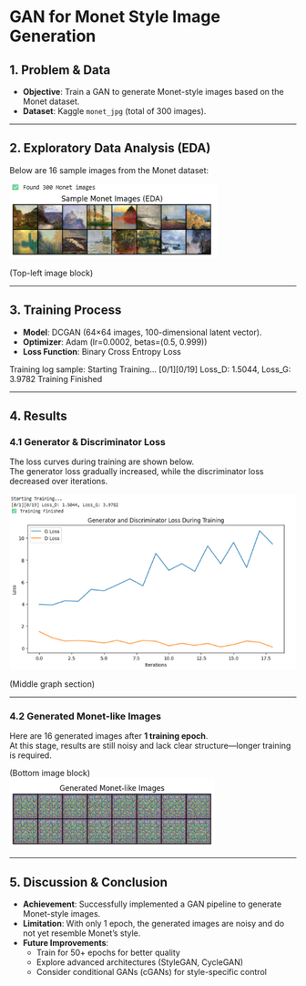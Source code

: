 # GAN for Monet Style Image Generation

## 1. Problem & Data
- **Objective**: Train a GAN to generate Monet-style images based on the Monet dataset.  
- **Dataset**: Kaggle `monet_jpg` (total of 300 images).  

---

## 2. Exploratory Data Analysis (EDA)
Below are 16 sample images from the Monet dataset:

![EDA Sample](EDASample.png)

(Top-left image block)

---

## 3. Training Process
- **Model**: DCGAN (64×64 images, 100-dimensional latent vector).  
- **Optimizer**: Adam (lr=0.0002, betas=(0.5, 0.999))  
- **Loss Function**: Binary Cross Entropy Loss  

Training log sample:
Starting Training...
[0/1][0/19] Loss_D: 1.5044, Loss_G: 3.9782
Training Finished


---

## 4. Results

### 4.1 Generator & Discriminator Loss
The loss curves during training are shown below.  
The generator loss gradually increased, while the discriminator loss decreased over iterations.  

![Loss Curve](LossCurve.png)

(Middle graph section)

---

### 4.2 Generated Monet-like Images
Here are 16 generated images after **1 training epoch**.  
At this stage, results are still noisy and lack clear structure—longer training is required.  

(Bottom image block)
![Generated Images](GeneratedImages.png)

---

## 5. Discussion & Conclusion
- **Achievement**: Successfully implemented a GAN pipeline to generate Monet-style images.  
- **Limitation**: With only 1 epoch, the generated images are noisy and do not yet resemble Monet’s style.  
- **Future Improvements**:  
  - Train for 50+ epochs for better quality  
  - Explore advanced architectures (StyleGAN, CycleGAN)  
  - Consider conditional GANs (cGANs) for style-specific control 

